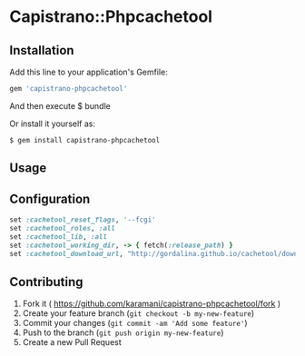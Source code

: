# Capistrano::Phpcachetool


## Installation

Add this line to your application's Gemfile:

```ruby
gem 'capistrano-phpcachetool'
```

And then execute
    $ bundle

Or install it yourself as:

    $ gem install capistrano-phpcachetool

## Usage

## Configuration

```ruby
set :cachetool_reset_flags, '--fcgi'
set :cachetool_roles, :all
set :cachetool_lib, :all
set :cachetool_working_dir, -> { fetch(:release_path) }
set :cachetool_download_url, "http://gordalina.github.io/cachetool/downloads/cachetool.phar"
```

## Contributing

1. Fork it ( https://github.com/karamani/capistrano-phpcachetool/fork )
2. Create your feature branch (`git checkout -b my-new-feature`)
3. Commit your changes (`git commit -am 'Add some feature'`)
4. Push to the branch (`git push origin my-new-feature`)
5. Create a new Pull Request
